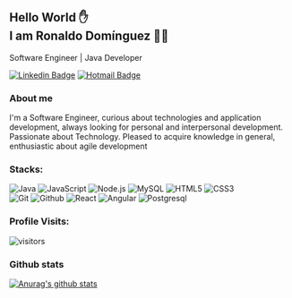 ## Hello World ✋<br> I am Ronaldo Domínguez :man_technologist:

Software Engineer | Java Developer


[![Linkedin Badge](https://img.shields.io/badge/-LinkedIn-blue?style=flat-square&logo=Linkedin&logoColor=white&link=https://www.linkedin.com/in/ronaldo-dominguez/)](https://www.linkedin.com/in/ronaldo-dominguez/)
[![Hotmail Badge](https://img.shields.io/badge/-Hotmail-0078D4?style=flat-square&logo=microsoft-outlook&logoColor=white&link=mailto:matheus.dominguez@outlook.com)](mailto:matheus.dominguez@outlook.com)

### About me
I'm a Software Engineer, curious about technologies and application development, always looking for personal and interpersonal development.
Passionate about Technology. Pleased to acquire knowledge in general, enthusiastic about agile development

### Stacks: 

![Java](https://img.shields.io/badge/Java-ED8B00?style=flat-square&logo=java&logoColor=white)
![JavaScript](https://img.shields.io/badge/-JavaScript-F7B93E?style=flat-square&logo=javascript&logoColor=fff)
![Node.js](https://img.shields.io/badge/node.js-339933?style=flat-square&logo=Node.js&logoColor=white)
![MySQL](https://img.shields.io/badge/-MySQL-00758F?style=flat-square&logo=mysql&logoColor=white)
![HTML5](https://img.shields.io/badge/-HTML5-E34F26?style=flat-square&logo=html5&logoColor=white)
![CSS3](https://img.shields.io/badge/-CSS3-549FDE?style=flat-square&logo=css3&logoColor=white)  
![Git](https://img.shields.io/badge/-Git-FF8901?style=flat-square&logo=git&logoColor=fff)
![Github](https://img.shields.io/badge/-GitHub-000?style=flat-square&logo=github&logoColor=fff)
![React](https://img.shields.io/badge/-React-1846EB?style=flat-square&logo=react&logoColor=fff)
![Angular](https://img.shields.io/badge/AngularJS-E23237?style=flat-square&logo=angularjs&logoColor=fff)
![Postgresql](https://img.shields.io/badge/-postgresql-00758F?style=flat-square&logo=postgresql&logoColor=fff)




### Profile Visits:

![visitors](https://visitor-badge.glitch.me/badge?page_id=haejeog.haejeog)

### Github stats
[![Anurag's github stats](https://github-readme-stats.vercel.app/api?username=haejeog&theme=tokyonight)](https://github.com/anuraghazra/github-readme-stats)
